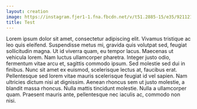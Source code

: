 ```yaml
---
layout: creation
image: https://instagram.fjer1-1.fna.fbcdn.net/v/t51.2885-15/e35/92112177_2648202565505522_5384238436599044720_n.jpg?_nc_ht=instagram.fjer1-1.fna.fbcdn.net&_nc_cat=102&_nc_ohc=dG2q_Bv3aUEAX9GzYi7&oh=97fc9006d7380101938b834334e2535d&oe=5EBA0A9A
title: Test
---
```

Lorem ipsum dolor sit amet, consectetur adipiscing elit. Vivamus tristique ac leo quis eleifend. Suspendisse metus mi, gravida quis volutpat sed, feugiat sollicitudin magna. Ut id viverra quam, eu tempor lacus. Maecenas ut vehicula lorem. Nam luctus ullamcorper pharetra. Integer justo odio, fermentum vitae arcu et, sagittis commodo ipsum. Sed molestie sed dui in finibus. Nunc sit amet ex euismod, scelerisque lectus at, faucibus erat. Pellentesque sed lorem vitae mauris scelerisque feugiat id vel sapien. Nam ultricies dictum nisi at dignissim. Aenean rhoncus sem ut justo molestie, a blandit massa rhoncus. Nulla mattis tincidunt molestie. Nulla a ullamcorper quam. Praesent mauris ante, pellentesque nec iaculis ac, commodo non nisi.